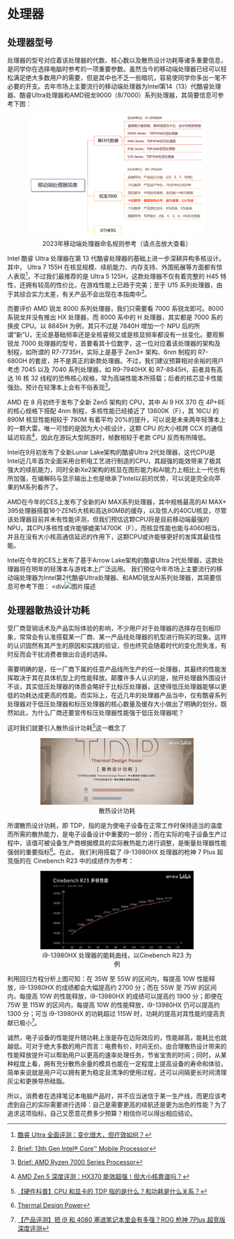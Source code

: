# 处理器

## 处理器型号

处理器的型号对应着该处理器的代数、核心数以及散热设计功耗等诸多重要信息，是同学你在选择电脑时参考的一项重要参数。虽然当今的移动端处理器已经可以轻松满足绝大多数用户的需要，但是其中也不乏一些暗坑，容易使同学你多出一笔不必要的开支。去年市场上主要流行的移动端处理器为Intel第14（13）代酷睿处理器、酷睿Ultra处理器和AMD锐龙9000（8/7000）系列处理器，其简要信息可参考下图：
<div style="margin: 0 auto; text-align: center; width: 80%"><img src="./assets/CPUlist.png" />2023年移动端处理器命名规则参考（请点击放大查看）</div>

Intel 酷睿 Ultra 处理器在第 13 代酷睿处理器的基础上进一步深耕异构多核设计。其中， Ultra 7 155H 在核显规模、续航能力、内存支持、外围拓展等方面都有惊人表现[^3]，不过我们最推荐的是 Ultra 5 125H，这款处理器不仅有着完整的 H45 特性，还拥有较高的性价比，在游戏性能上已趋于完美；至于 U15 系列处理器，由于其综合实力太差，有关产品不会出现在本指南中[^4]。

而要评价 AMD 锐龙 8000 系列处理器，我们只需要看 7000 系锐龙即可。8000 系锐龙并没有推出 HX 处理器，而 8000 系中的 H 处理器，其实都是 7000 系的换皮 CPU。以 8845H 为例，其只不过是 7840H 增加一个 NPU 后的所谓“新”U，无论是基础频率还是全核睿频又或是核显频率都没有一丝变化。要观察锐龙 7000 处理器的型号，首要看其十位数字，这一位对应着该处理器的架构及制程，如所谓的 R7-7735H，实际上是基于 Zen3+ 架构、6nm 制程的 R7-6800H 的套皮，并不是真正的新款处理器。不过，我们建议预算相对余裕的用户考虑 7045 以及 7040 系列处理器，如 R9-7940HX 和 R7-8845H，前者具有高达 16 核 32 线程的恐怖核心规格，常为高端性能本所搭载；后者的核芯显卡性能强劲，预计在轻薄本上会有不俗表现[^5]。

AMD 在 8 月初终于发布了全新 Zen5 架构的 CPU，其中 Ai 9 HX 370 在 4P+8E 的核心规格下搭配 4nm 制程，多核性能已经接近了 13600K（F），其 16CU 的 890M 核显性能相较于 780M 有着平均 20%的提升，可以说是未来两年轻薄本上的一颗大雷。唯一可惜的是因为大小核设计，这颗 CPU 的大小核跨 CCX 的通信延迟较高[^6]，因此在游玩大型网游时，帧数相较于老款 CPU 反而有所降低。

Intel在9月初发布了全新Lunar Lake架构的酷睿Ultra 2代处理器，这代CPU是Intel近几年首次全面采用台积电工艺进行制造的CPU，其超强的能效带来了极其强大的续航能力，同时全新Xe2架构的核显在图形能力和AI能力上相比上一代也有所加强，在编解码与显示输出上也是继承了Intel以前的优势，可以说是完全向苹果的M系列看齐了。

AMD在今年的CES上发布了全新的AI MAX系列处理器，其中规格最高的AI MAX+ 395处理器搭载16个ZEN5大核和高达80MB的缓存，以及惊人的40CU核显，尽管该处理器目前并未有性能评测，但我们预估这颗CPU将是目前移动端最强的NPU，其CPU多核性或许能够媲美14700K（F），而核显性能也能与4060相当，并且在没有大小核高通信延迟的作用下，这颗CPU或许能够更好的发挥其最佳性能。

Intel在今年的CES上发布了基于Arrow Lake架构的酷睿Ultra 2代处理器，这款处理器将在明年的轻薄本与游戏本上广泛运用。
我们预估今年市场上主要流行的移动端处理器为Intel第2代酷睿Ultra处理器、和AMD锐龙AI系列处理器，其简要信息可参考下图： 
<div![图片描述]()
[^3]: [酷睿 Ultra 全面评测：变化很大，但疗效如何？](https://www.bilibili.com/video/BV1PG411Y73S)
[^4]: [Brief: 13th Gen Intel® Core™ Mobile Processor](https://www.intel.cn/content/www/cn/zh/products/docs/processors/core/13th-gen-core-mobile-brief.html)
[^5]: [Brief: AMD Ryzen 7000 Series Processor](https://www.amd.com/zh-cn/products/processors/laptop/ryzen.html#%E8%A7%84%E6%A0%BC)
[^6]: [AMD Zen 5 深度评测：HX370 能效超强！但大小核靠谱吗？](https://www.bilibili.com/video/BV1ZE421w7eb)

## 处理器散热设计功耗

受厂商营销话术及产品实际体验的影响，不少用户对于处理器的选择存在刻板印象，常常会有认准搭载某一厂商、某一产品线处理器的机型进行购买的现象。这样的认识固然有其产生的原因和实践的验证，但也终究会随着时代的变化而失准，有时反而会干扰消费者做出合适的选择。

需要明确的是，任一厂商下属的任意产品线所生产的任一处理器，其最终的性能发挥取决于其在具体机型上的性能释放。颠覆许多人认识的是，抛开处理器外围设计不谈，其实低压处理器的体质会略好于比标压处理器，这使得低压处理器能够以更低的功耗达成更高的性能。而实际上，在近几年的处理器产品当中，仅有酷睿系列处理器对于低压处理器和标压处理器的核心数量及缓存大小做出了明确的划分。既然如此，为什么厂商还要宣传标压处理器性能强于低压处理器呢？

这时我们就要引入散热设计功耗[^7]这一概念了

<div style="margin: 0 auto; text-align: center; width: 70%"><img src="./assets/CPUtdp.png" />散热设计功耗</div>

[^7]: [【硬件科普】CPU 和显卡的 TDP 指的是什么？和功耗是什么关系？](https://www.bilibili.com/video/BV12L411976B/)

所谓散热设计功耗，即 TDP，指的是为使电子设备在正常工作时保持适当的温度而所需的散热能力，是电子设备设计中重要的一部分；而在实际的电子设备生产过程中，该值可被设备生产商根据模具的实际散热能力进行调整，是衡量处理器性能强弱的重要指标[^8]。在此， 我们利用搭载了 i9-13980HX 处理器的枪神 7 Plus 超竞版的在 Cinebench R23 中的成绩作为参考：

<div style="margin: 0 auto; text-align: center; width: 70%"><img src="./assets/TDPcompare.png" />i9-13980HX 处理器的能耗曲线，以Cinebench R23 为例</div>

利用回归方程分析上图可知：在 35W 至 55W 的区间内，每提高 10W 性能释放，i9-13980HX 的成绩都会大幅提高约 2700 分；而在 55W 至 75W 的区间内，每提高 10W 的性能释放，i9-13980HX 的成绩可以提高约 1900 分；即便在 75W 至 115W 的区间内，每提高 10W 的性能释放，i9-13980HX 仍可以提高约 1300 分；可当 i9-13980HX 的功耗超过 115W 时，功耗的提高对其性能的提高贡献已极小[^9]。

诚然，电子设备的性能提升随功耗上涨是存在边际效应的，性能越高，能耗比也就越低。可对于绝大多数的用户而言：电费有价，时间无价。由合理散热设计带来的性能释放提升可以帮助用户以更高的速率处理任务，节省宝贵的时间；同时，从某种程度上看，拥有充分散热余量的模具也能在一定程度上提高设备的寿命和体验，简单来说就是用户可以拥有更为稳定且清净的使用过程，还可以间隔更长时间清理灰尘和更换导热硅脂。

所以，消费者在选择笔记本电脑产品时，并不应当迷信于某一生产线，而更应该考虑到自己的实际需要进行选择：自己是需要更高的续航还是更为出色的性能？为了追求这项指标，自己又愿意花费多少预算？相信你可以得出相应结论。

[^8]: [Thermal Design Power](https://en.wikipedia.org/wiki/Thermal_design_power)
[^9]: [【产品评测】把 i9 和 4080 塞进笔记本里会有多强？ROG 枪神 7Plus 超竞版深度评测](https://www.bilibili.com/video/BV1W8411u7Hy/)

